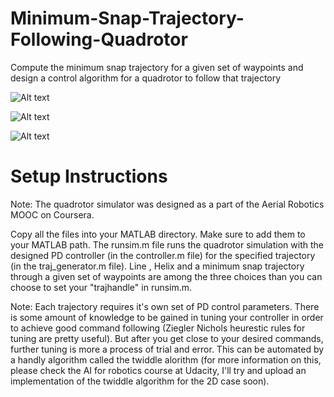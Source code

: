 # Minimum-Snap-Trajectory-Following-Quadrotor
Compute the minimum snap trajectory for a given set of waypoints and design a control algorithm for a quadrotor to follow that trajectory

![Alt text](https://github.com/NikhileshRavishankar92/Minimum-Snap-Trajectory-Following-Quadrotor/blob/master/Min_snap_traj.jpg)

![Alt text](https://github.com/NikhileshRavishankar92/Minimum-Snap-Trajectory-Following-Quadrotor/blob/master/Helix_traj.jpg)

![Alt text](https://github.com/NikhileshRavishankar92/Minimum-Snap-Trajectory-Following-Quadrotor/blob/master/Line_traj.jpg)

# Setup Instructions

Note: The quadrotor simulator was designed as a part of the Aerial Robotics MOOC on Coursera.

Copy all the files into your MATLAB directory. Make sure to add them to your MATLAB path. The runsim.m file runs the quadrotor simulation with the designed PD controller (in the controller.m file) for the specified trajectory (in the traj_generator.m file). Line , Helix and a minimum snap trajectory through a given set of waypoints are among the three choices than you can choose to set your "trajhandle" in runsim.m. 

Note: Each trajectory requires it's own set of PD control parameters. There is some amount of knowledge to be gained in tuning your controller in order to achieve good command following (Ziegler Nichols heurestic rules for tuning are pretty useful). But after you get close to your desired commands, further tuning is more a process of trial and error. This can be automated by a handly algorithm called the twiddle alorithm (for more information on this, please check the AI for robotics course at Udacity, I'll try and upload an implementation of the twiddle algorithm for the 2D case soon).
